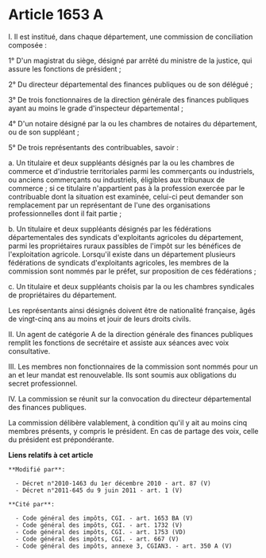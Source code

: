 # Article 1653 A

I. Il est institué, dans chaque département, une commission de conciliation composée : 

1° D'un magistrat du siège, désigné par arrêté du ministre de la justice, qui assure les fonctions de président ; 

2° Du directeur départemental des finances publiques ou de son délégué ; 

3° De trois fonctionnaires de la direction générale des finances publiques ayant au moins le grade d'inspecteur
départemental ; 

4° D'un notaire désigné par la ou les chambres de notaires du département, ou de son suppléant ; 

5° De trois représentants des contribuables, savoir : 

a. Un titulaire et deux suppléants désignés par la ou les      chambres de commerce et d'industrie territoriales parmi les
commerçants ou industriels, ou anciens commerçants ou industriels, éligibles aux tribunaux de commerce ; si ce titulaire
n'appartient pas à la profession exercée par le contribuable dont la situation est examinée, celui-ci peut demander son
remplacement par un représentant de l'une des organisations professionnelles dont il fait partie ; 

b. Un titulaire et deux suppléants désignés par les fédérations départementales des syndicats d'exploitants agricoles du
département, parmi les propriétaires ruraux passibles de l'impôt sur les bénéfices de l'exploitation agricole. Lorsqu'il
existe dans un département plusieurs fédérations de syndicats d'exploitants agricoles, les membres de la commission sont
nommés par le préfet, sur proposition de ces fédérations ; 

c. Un titulaire et deux suppléants choisis par la ou les chambres syndicales de propriétaires du département. 

Les représentants ainsi désignés doivent être de nationalité française, âgés de vingt-cinq ans au moins et jouir de leurs
droits civils. 

II. Un agent de catégorie A de la direction générale des finances publiques remplit les fonctions de secrétaire et assiste
aux séances avec voix consultative. 

III. Les membres non fonctionnaires de la commission sont nommés pour un an et leur mandat est renouvelable. Ils sont soumis
aux obligations du secret professionnel. 

IV. La commission se réunit sur la convocation du directeur départemental des finances publiques. 

La commission délibère valablement, à condition qu'il y ait au moins cinq membres présents, y compris le président. En cas de
partage des voix, celle du président est prépondérante.

**Liens relatifs à cet article**

	**Modifié par**:

	  - Décret n°2010-1463 du 1er décembre 2010 - art. 87 (V)
	  - Décret n°2011-645 du 9 juin 2011 - art. 1 (V)

	**Cité par**:

	  - Code général des impôts, CGI. - art. 1653 BA (V)
	  - Code général des impôts, CGI. - art. 1732 (V)
	  - Code général des impôts, CGI. - art. 1753 (VD)
	  - Code général des impôts, CGI. - art. 667 (V)
	  - Code général des impôts, annexe 3, CGIAN3. - art. 350 A (V)

